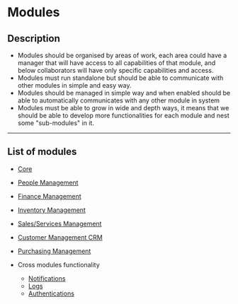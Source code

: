 # Modules

## Description
- Modules should be organised  by areas of work, each area could have a manager that will have access to all capabilities of that module, and below collaborators will have only specific capabilities and access.
- Modules must run standalone but should be able to communicate with other modules in simple and easy way.
- Modules should be managed in simple way and when enabled should be able to automatically communicates with any other module in system
- Modules must be able to grow in wide and depth ways, it means that we should be able to develop more functionalities for each module and nest some "sub-modules" in it.
___

## List of modules
- [Core](Concept.md)
- [People Management](People-Management.md)
- [Finance Management](Finance-Management.md)
- [Inventory Management](Inventory-Management.md)
- [Sales/Services Management](Sales-Services-Management.md)
- [Customer Management CRM](Customer-Management-CRM.md)
- [Purchasing Management](Purchasing-Management.md)


- Cross modules functionality
    - [Notifications](Notifications.md)
    - [Logs]()
    - [Authentications]()
